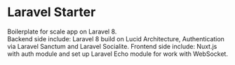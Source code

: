 # Laravel Starter

Boilerplate for scale app on Laravel 8. <br/> 
Backend side include: Laravel 8 build on Lucid Architecture, Authentication via Laravel Sanctum and Laravel Socialite.
Frontend side include: Nuxt.js with auth module and set up Laravel Echo module for work with WebSocket. 
